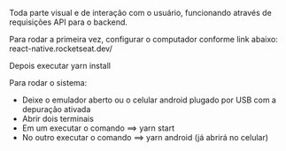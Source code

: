 Toda parte visual e de interação com o usuário, funcionando através de requisições API para o backend.

Para rodar a primeira vez, configurar o computador conforme link abaixo:
react-native.rocketseat.dev/

Depois executar yarn install


Para rodar o sistema:
- Deixe o emulador aberto ou o celular android plugado por USB com a depuração ativada
- Abrir dois terminais
- Em um executar o comando ==> yarn start
- No outro executar o comando ==> yarn android (já abrirá no celular)